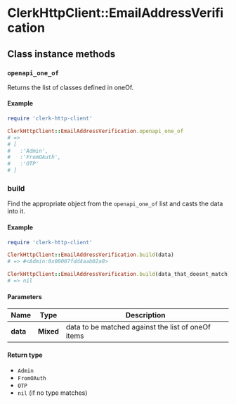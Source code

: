 # ClerkHttpClient::EmailAddressVerification

## Class instance methods

### `openapi_one_of`

Returns the list of classes defined in oneOf.

#### Example

```ruby
require 'clerk-http-client'

ClerkHttpClient::EmailAddressVerification.openapi_one_of
# =>
# [
#   :'Admin',
#   :'FromOAuth',
#   :'OTP'
# ]
```

### build

Find the appropriate object from the `openapi_one_of` list and casts the data into it.

#### Example

```ruby
require 'clerk-http-client'

ClerkHttpClient::EmailAddressVerification.build(data)
# => #<Admin:0x00007fdd4aab02a0>

ClerkHttpClient::EmailAddressVerification.build(data_that_doesnt_match)
# => nil
```

#### Parameters

| Name | Type | Description |
| ---- | ---- | ----------- |
| **data** | **Mixed** | data to be matched against the list of oneOf items |

#### Return type

- `Admin`
- `FromOAuth`
- `OTP`
- `nil` (if no type matches)

